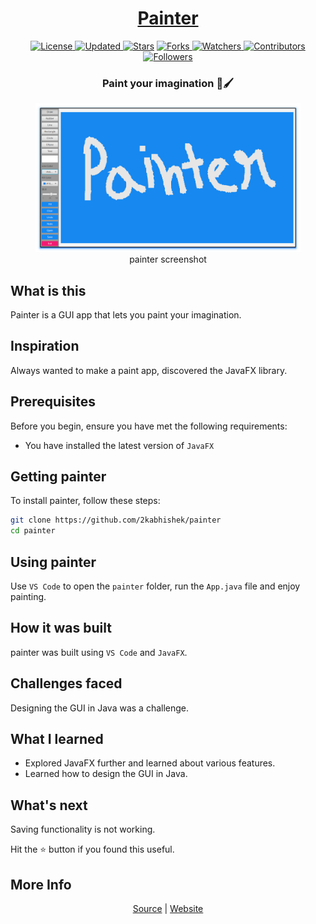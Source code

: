 <div align = "center">

<h1><a href="https://2kabhishek.github.io/painter">Painter</a></h1>

<a href="https://github.com/2KAbhishek/painter/blob/main/LICENSE">
<img alt="License" src="https://img.shields.io/github/license/2kabhishek/painter?style=plastic&color=white&label=License"> </a>

<a href="https://github.com/2KAbhishek/painter/pulse">
<img alt="Updated" src="https://img.shields.io/github/last-commit/2kabhishek/painter?style=plastic&color=e30724&label=Updated"> </a>

<a href="https://github.com/2KAbhishek/painter/stargazers">
<img alt="Stars" src="https://img.shields.io/github/stars/2kabhishek/painter?style=plastic&color=00d451&label=Stars"></a>

<a href="https://github.com/2KAbhishek/painter/network/members">
<img alt="Forks" src="https://img.shields.io/github/forks/2kabhishek/painter?style=plastic&color=1688f0&label=Forks"> </a>

<a href="https://github.com/2KAbhishek/painter/watchers">
<img alt="Watchers" src="https://img.shields.io/github/watchers/2kabhishek/painter?style=plastic&color=ff5500&label=Watchers"> </a>

<a href="https://github.com/2KAbhishek/painter/graphs/contributors">
<img alt="Contributors" src="https://img.shields.io/github/contributors/2kabhishek/painter?style=plastic&color=f0f&label=Contributors"> </a>

<a href="https://github.com/2KAbhishek?tab=followers">
<img alt="Followers" src="https://img.shields.io/github/followers/2kabhishek?color=222&style=plastic&label=Followers"> </a>

<h3>Paint your imagination 🎨🖌️</h3>

<figure>
  <img src= "images/screenshot.png" alt="painter Demo" style="width:auto">
  <br/>
  <figcaption>painter screenshot</figcaption>
</figure>

</div>

## What is this

Painter is a GUI app that lets you paint your imagination.

## Inspiration

Always wanted to make a paint app, discovered the JavaFX library.

## Prerequisites

Before you begin, ensure you have met the following requirements:

- You have installed the latest version of `JavaFX`

## Getting painter

To install painter, follow these steps:

```bash
git clone https://github.com/2kabhishek/painter
cd painter
```

## Using painter

Use `VS Code` to open the `painter` folder, run the `App.java` file and enjoy painting.

## How it was built

painter was built using `VS Code` and `JavaFX`.

## Challenges faced

Designing the GUI in Java was a challenge.

## What I learned

- Explored JavaFX further and learned about various features.
- Learned how to design the GUI in Java.

## What's next

Saving functionality is not working.

Hit the ⭐ button if you found this useful.

## More Info

<div align="center">

<a href="https://github.com/2KAbhishek/painter">Source</a> | <a href="https://2kabhishek.github.io/painter">Website</a>

</div>

